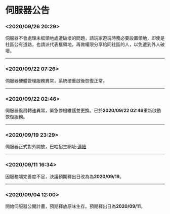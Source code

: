 # 伺服器公告
### <2020/09/26 20:29>
伺服器不會處理未框領地處遭破壞的問題，請玩家遊玩時務必要設置領地，即使是社區公有道路，也請派代表框領地，再做權限分享給同社區的人，以免遭到外人破壞。
***
### <2020/09/22 07:26>
伺服器硬體管理服務異常，系統硬重啟後恢復正常。
***
### <2020/09/22 02:46>
伺服器風扇轉速異常，緊急停機維護並更換。已於**2020/09/22 02:46**重新啟動恢復服務。
***
### <2020/09/19 23:29>
伺服器正式對外開放，巴哈招生網址:[連結](https://forum.gamer.com.tw/C.php?bsn=18673&snA=186819)
***
### <2020/09/11 16:34>
因服務端完善度不足，決議預期釋出日改為為**2020/09/19**。
***
### <2020/09/04 12:00>
開始伺服器公開計畫，預期釋放原味生存。預期釋出日為**2020/09/11**。
